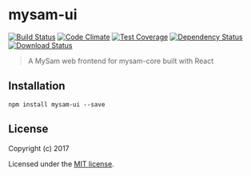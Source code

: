 # mysam-ui

[![Build Status](https://travis-ci.org/mysamai/mysam-ui.png?branch=master)](https://travis-ci.org/mysamai/mysam-ui)
[![Code Climate](https://codeclimate.com/github/mysamai/mysam-ui/badges/gpa.svg)](https://codeclimate.com/github/mysamai/mysam-ui)
[![Test Coverage](https://codeclimate.com/github/mysamai/mysam-ui/badges/coverage.svg)](https://codeclimate.com/github/mysamai/mysam-ui/coverage)
[![Dependency Status](https://img.shields.io/david/mysamai/mysam-ui.svg?style=flat-square)](https://david-dm.org/mysamai/mysam-ui)
[![Download Status](https://img.shields.io/npm/dm/mysam-ui.svg?style=flat-square)](https://www.npmjs.com/package/mysam-ui)

> A MySam web frontend for mysam-core built with React

## Installation

```
npm install mysam-ui --save
```

## License

Copyright (c) 2017

Licensed under the [MIT license](LICENSE).
